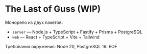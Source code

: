 # The Last of Guss (WIP)

Монорепо из двух пакетов:
- `server` — Node.js + TypeScript + Fastify + Prisma + PostgreSQL
- `web`    — React + TypeScript + Vite + Tailwind

Требования окружения: Node 20, PostgreSQL 16.
EOF